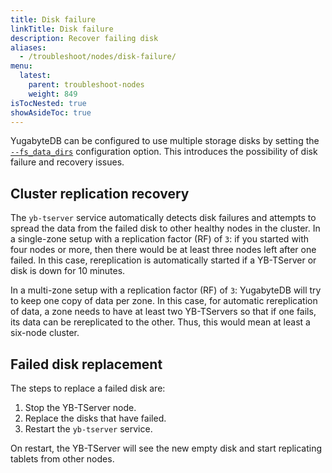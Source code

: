 ```yaml
---
title: Disk failure
linkTitle: Disk failure
description: Recover failing disk
aliases:
  - /troubleshoot/nodes/disk-failure/
menu:
  latest:
    parent: troubleshoot-nodes
    weight: 849
isTocNested: true
showAsideToc: true
---
```


YugabyteDB can be configured to use multiple storage disks by setting the [`--fs_data_dirs`](../../reference/configuration/yb-tserver.md) configuration option.
This introduces the possibility of disk failure and recovery issues.

## Cluster replication recovery
The `yb-tserver` service automatically detects disk failures and attempts to spread the data from the failed disk to other healthy nodes in the cluster.
In a single-zone setup with a replication factor (RF) of `3`: if you started with four nodes or more, 
then there would be at least three nodes left after one failed. 
In this case, rereplication is automatically started if a YB-TServer or disk is down for 10 minutes.

In a multi-zone setup with a replication factor (RF) of `3`: YugabyteDB will try to keep one copy of data per zone. 
In this case, for automatic rereplication of data, a zone needs to have at least two YB-TServers so that if one fails, 
its data can be rereplicated to the other. Thus, this would mean at least a six-node cluster.

## Failed disk replacement
The steps to replace a failed disk are:

1. Stop the YB-TServer node.
2. Replace the disks that have failed.
3. Restart the `yb-tserver` service.

On restart, the YB-TServer will see the new empty disk and start replicating tablets from other nodes.
